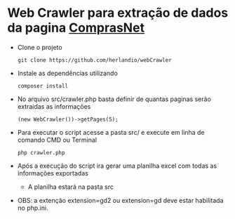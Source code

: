 # Web Crawler para extração de dados da pagina [ComprasNet](https://www.gov.br/compras/pt-br/acesso-a-informacao/noticias)

- Clone o projeto

  ```
  git clone https://github.com/herlandio/webCrawler
  ```
  
- Instale as dependências utilizando

  ```
  composer install
  ```
  
- No arquivo src/crawler.php basta definir de quantas paginas serão extraidas as informações

  ```
  (new WebCrawler())->getPages(5);
  ```
  
- Para executar o script acesse a pasta src/ e execute em linha de comando CMD ou Terminal

  ```
  php crawler.php
  ```
  
- Após a execução do script ira gerar uma planilha excel com todas as informações exportadas 

  - A planilha estará na pasta src

- OBS: a extenção extension=gd2 ou extension=gd deve estar habilitada no php.ini.
